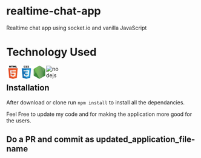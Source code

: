 # realtime-chat-app
Realtime chat app using socket.io and vanilla JavaScript

# Technology Used
<img align="left" alt="html" width=35px src="https://raw.githubusercontent.com/github/explore/80688e429a7d4ef2fca1e82350fe8e3517d3494d/topics/html/html.png"/>
<img align="left" alt="css" width=35px src="https://raw.githubusercontent.com/github/explore/80688e429a7d4ef2fca1e82350fe8e3517d3494d/topics/css/css.png"/>
<img align="left" alt="nodejs" width=35px src="https://raw.githubusercontent.com/github/explore/80688e429a7d4ef2fca1e82350fe8e3517d3494d/topics/nodejs/nodejs.png"/>
<img align="left" alt="nodejs" width=35px src="https://camo.githubusercontent.com/07aa2b658522a1484d90bade21c57204955c2d64a307f5366108e13800ed7f5d/68747470733a2f2f75706c6f61642e77696b696d656469612e6f72672f77696b6970656469612f636f6d6d6f6e732f392f39362f536f636b65742d696f2e737667"/>
</br>

## Installation 
After download or clone run `npm install` to install all the dependancies.

Feel Free to update my code and for making the application more good for the users.
## Do a PR and commit as updated_application_file-name